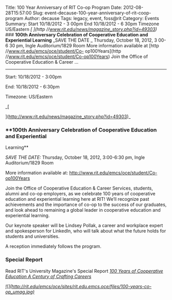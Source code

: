 Title: 100 Year Anniversary of RIT Co-op Program
Date: 2012-08-28T15:57:00
Slug: event-decause-100-year-anniversary-of-rit-coop-program
Author: decause
Tags: legacy, event, foss@rit
Category: Events
Summary: Start  10/18/2012 - 3 00pm  End  10/18/2012 - 6 30pm  Timezone  US/Eastern  _[  ](http //www.rit.edu/news/magazine_story.php?id=49303)_  ### **100th Anniversary Celebration of Cooperative Education and Experiential Learning**  _SAVE THE DATE _ Thursday, October 18, 2012, 3 00-6 30 pm, Ingle Auditorium/1829 Room  More information available at  [http //www.rit.edu/emcs/oce/student/Co- op100Years](http //www.rit.edu/emcs/oce/student/Co-op100Years)  Join the Office of Cooperative Education & Career  ... 

---
Start: 10/18/2012 - 3:00pm

End: 10/18/2012 - 6:30pm

Timezone: US/Eastern

_[

](http://www.rit.edu/news/magazine_story.php?id=49303)_

### **100th Anniversary Celebration of Cooperative Education and Experiential
Learning**

_SAVE THE DATE:_ Thursday, October 18, 2012, 3:00-6:30 pm, Ingle
Auditorium/1829 Room

More information available at: [http://www.rit.edu/emcs/oce/student/Co-
op100Years](http://www.rit.edu/emcs/oce/student/Co-op100Years)

Join the Office of Cooperative Education & Career Services, students, alumni
and co-op employers, as we celebrate 100 years of cooperative education and
experiential learning here at RIT! We’ll recognize past achievements and the
importance of co-op to the success of our graduates, and look ahead to
remaining a global leader in cooperative education and experiential learning.

Our keynote speaker will be Lindsey Pollak, a career and workplace expert and
spokesperson for LinkedIn, who will talk about what the future holds for
students and universities.

A reception immediately follows the program.

### Special Report

Read RIT's University Magazine's Special Report _[100 Years of Cooperative
Education A Century of Crafting
Careers](http://www.rit.edu/news/magazine_story.php?id=49303)_

_[![](http://rit.edu/emcs/oce/sites/rit.edu.emcs.oce/files/100-years-co-
op_umag.jpg)](http://www.rit.edu/news/magazine_story.php?id=49303)_

